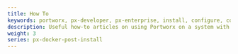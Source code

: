 ```yaml
---
title: How To
keywords: portworx, px-developer, px-enterprise, install, configure, container, storage, add nodes
description: Useful how-to articles on using Portworx on a system with Docker
weight: 3
series: px-docker-post-install
---
```

